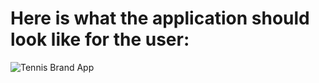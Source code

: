 # Here is what the application should look like for the user:

![Tennis Brand App](tennisbrand_app.jpg)
